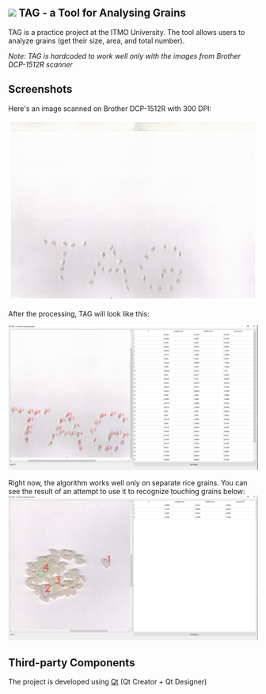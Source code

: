 ## <img src="icons/tag.ico" width="128px"> TAG - a Tool for Analysing Grains 

TAG is a practice project at the ITMO University. The tool allows users to analyze grains (get their size, area, and total number). 

*Note: TAG is hardcoded to work well only with the images from Brother DCP-1512R scanner*

## Screenshots

Here's an image scanned on Brother DCP-1512R with 300 DPI:

![Original Image](images/ex_original.png)

After the processing, TAG will look like this:

![TAG Good Result](images/ex_good_result.png)

Right now, the algorithm works well only on separate rice grains. You can see the result of an attempt to use it to recognize touching grains below:
![TAD Bad Result](images/ex_bad_result.png)

## Third-party Components

The project is developed using [Qt](https://www.qt.io/) (Qt Creator + Qt Designer)
